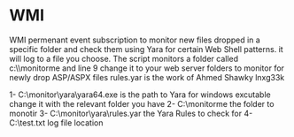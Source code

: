 # WMI
WMI permenant event subscription to monitor new files dropped in a specific folder and  check them using Yara for certain Web Shell patterns. it will log to a file you choose. 
The script monitors a folder called c:\\\\monitorme and line 9 change it to your web server folders to monitor for newly drop ASP/ASPX files
rules.yar is the work of Ahmed Shawky lnxg33k

1-  C:\monitor\yara\yara64.exe is the path to Yara for windows excutable change it with the relevant folder you have
2-  C:\monitorme the folder to monotir 
3-  C:\monitor\yara\rules.yar the Yara Rules to check for 
4-  C:\test.txt log file location

